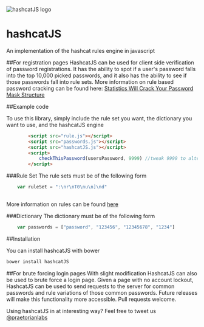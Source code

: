 ![hashcatJS logo](https://i.imgur.com/deIT2gu.png)
# hashcatJS


An implementation of the hashcat rules engine in javascript

##For registration pages
HashcatJS can be used for client side verification of password registrations. It has the ability to spot if a user's password falls into the top 10,000 picked passwords, and it also has the ability to see if those passwords fall into rule sets. More information on rule based password cracking can be found here: [Statistics Will Crack Your Password Mask Structure](https://www.praetorian.com/blog/statistics-will-crack-your-password-mask-structure)

##Example code

To use this library, simply include the rule set you want, the dictionary you want to use, and the hashcatJS engine

```html
		<script src="rule.js"></script>
		<script src="passwords.js"></script>
		<script src="hashcatJS.js"></script>
		<script>
		    checkThisPassword(usersPassword, 9999) //tweak 9999 to alter the number of dictionary entries to try, max size 9999 with default dictionary
		</script>
```

###Rule Set
The rule sets must be of the following form

```javascript
    var ruleSet = ":\nr\nT0\nu\n]\nd"
    
```


More information on rules can be found [here](https://hashcat.net/wiki/doku.php?id=rule_based_attack)

###Dictionary
The dictionary must be of the following form

```javascript
    var passwords = ["password", "123456", "12345678", "1234"]
```

##Installation

You can install hashcatJS with bower

```bash
bower install hashcatJS
```

##For brute forcing login pages
With slight modification HashcatJS can also be used to brute force a login page. Given a page with no account lockout, HashcatJS can be used to send requests to the server for common passwords and rule variations of those common passwords. Future releases will make this functionality more accessible. Pull requests welcome.




Using hashcatJS in at interesting way? Feel free to tweet us [@praetorianlabs](https://twitter.com/praetorianlabs) 

